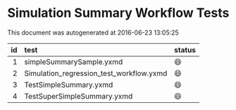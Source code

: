 # Simulation Summary Workflow Tests

This document was autogenerated at 2016-06-23 13:05:25






| id|test                                     |status  |
|--:|:----------------------------------------|:-------|
|  1|simpleSummarySample.yxmd                 |:smile: |
|  2|Simulation_regression_test_workflow.yxmd |:smile: |
|  3|TestSimpleSummary.yxmd                   |:smile: |
|  4|TestSuperSimpleSummary.yxmd              |:smile: |


